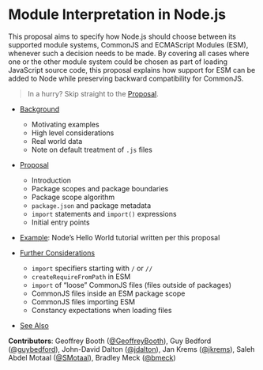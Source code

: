 # Module Interpretation in Node.js

This proposal aims to specify how Node.js should choose between its supported module systems, CommonJS and ECMAScript Modules (ESM), whenever such a decision needs to be made. By covering all cases where one or the other module system could be chosen as part of loading JavaScript source code, this proposal explains how support for ESM can be added to Node while preserving backward compatibility for CommonJS.

> In a hurry? Skip straight to the [Proposal](./proposal.md).

- [Background](./background.md)
  - Motivating examples
  - High level considerations
  - Real world data
  - Note on default treatment of `.js` files

- [Proposal](./proposal.md)
  - Introduction
  - Package scopes and package boundaries
  - Package scope algorithm
  - `package.json` and package metadata
  - `import` statements and `import()` expressions
  - Initial entry points

- [Example](./tutorial.md): Node’s Hello World tutorial written per this proposal

- [Further Considerations](./further-considerations.md)
  - `import` specifiers starting with `/` or `//`
  - `createRequireFromPath` in ESM
  - `import` of “loose” CommonJS files (files outside of packages)
  - CommonJS files inside an ESM package scope
  - CommonJS files importing ESM
  - Constancy expectations when loading files

- [See Also](./see-also.md)

**Contributors**: Geoffrey Booth ([@GeoffreyBooth](https://github.com/GeoffreyBooth)), Guy Bedford ([@guybedford](https://github.com/guybedford)), John-David Dalton ([@jdalton](https://github.com/jdalton)), Jan Krems ([@jkrems](https://github.com/jkrems)), Saleh Abdel Motaal ([@SMotaal](https://github.com/SMotaal)), Bradley Meck ([@bmeck](https://github.com/bmeck))
